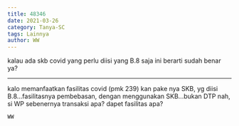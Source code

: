 ```yaml
---
title: 48346
date: 2021-03-26
category: Tanya-SC
tags: Lainnya
author: WW
---
```


kalau ada skb covid yang perlu diisi yang B.8 saja ini berarti sudah benar ya?

---

kalo memanfaatkan fasilitas covid (pmk 239) kan pake nya SKB, yg diisi B.8...fasilitasnya pembebasan, dengan menggunakan SKB...bukan DTP nah, si WP sebenernya transaksi apa? dapet fasilitas apa?

`WW`
